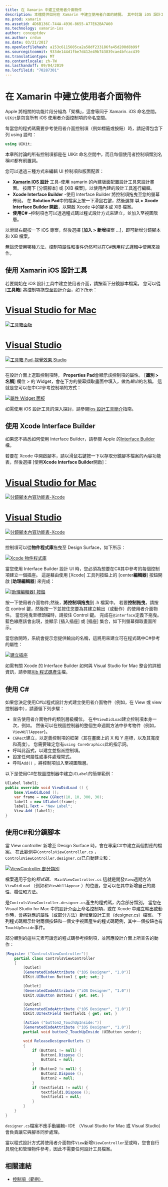 ```yaml
---
title: 在 Xamarin 中建立使用者介面物件
description: 本檔提供如何在 Xamarin 中建立使用者介面的總覽。 其中討論 iOS 設計工具、Xcode Interface Builder、 C#和分鏡腳本。
ms.prod: xamarin
ms.assetid: 4D6B136C-744A-4936-8655-A77E62BA7A60
ms.technology: xamarin-ios
author: conceptdev
ms.author: crdun
ms.date: 03/21/2017
ms.openlocfilehash: a153c6115605ca2a58df233186fa45d200d8b99f
ms.sourcegitcommit: 933de144d1fbe7d412e49b743839cae4bfcac439
ms.translationtype: MT
ms.contentlocale: zh-TW
ms.lasthandoff: 09/04/2019
ms.locfileid: "70287301"
---
```

# <a name="creating-user-interface-objects-in-xamarinios"></a>在 Xamarin 中建立使用者介面物件

Apple 將相關的功能片段分組為「架構」，這會等同于 Xamarin. iOS 命名空間。 `UIKit`是包含所有 iOS 使用者介面控制項的命名空間。

每當您的程式碼需要參考使用者介面控制項（例如標籤或按鈕）時，請記得包含下列 using 語句：

```csharp
using UIKit;
```

本章所討論的所有控制項都是在 UIKit 命名空間中，而且每個使用者控制項類別名稱`UI`都有前置詞。

您可以透過三種方式來編輯 UI 控制項和版面配置：

- **[Xamarin IOS 設計](~/ios/user-interface/designer/index.md)** 工具–使用 xamarin 的內建版面配置設計工具來設計畫面。 按兩下 [分鏡腳本] 或 [XIB 檔案]，以使用內建的設計工具進行編輯。
- **Xcode Interface Builder** -使用 Interface Builder 將控制項拖曳至您的螢幕佈局。 在  **Solution Pad**中的檔案上按一下滑鼠右鍵，然後選擇 **以 > Xcode Interface Builder 開啟**，以開啟 Xcode 中的腳本或 XIB 檔案。
- **使用C#**  –控制項也可以透過程式碼以程式設計方式來建立，並加入至視圖階層。

以滑鼠右鍵按一下 iOS 專案，然後選擇 [**加入 > 新增**檔案 ...]，即可新增分鏡腳本和 XIB 檔案。

無論您使用哪種方法，控制項屬性和事件仍然可以在C#應用程式邏輯中使用來操作。

## <a name="using-xamarin-ios-designer"></a>使用 Xamarin iOS 設計工具

若要開始在 iOS 設計工具中建立使用者介面，請按兩下分鏡腳本檔案。 您可以從 [**工具箱**] 將控制項拖曳至設計介面，如下所示：

# <a name="visual-studio-for-mactabmacos"></a>[Visual Studio for Mac](#tab/macos)

 [![](creating-ui-objects-images/image2b.png "工具箱面板")](creating-ui-objects-images/image2b.png#lightbox)
 
# <a name="visual-studiotabwindows"></a>[Visual Studio](#tab/windows)

 [![](creating-ui-objects-images/image2b-vs.png "工具箱 Pad-視覺效果 Studio")](creating-ui-objects-images/image2b.png#lightbox)
 
-----

在設計介面上選取控制項時， **Properties Pad**會顯示該控制項的屬性。 [**識別 > 名稱**] 欄位 > 的 Widget，會在下方的螢幕擷取畫面中填入，做為*輸出*的名稱。 這就是您可以在中C#參考控制項的方式：

 [![](creating-ui-objects-images/image3b.png "屬性 Widget 面板")](creating-ui-objects-images/image3b.png#lightbox)

如需使用 iOS 設計工具的深入探討，請參閱[Ios 設計工具簡介](~/ios/user-interface/designer/introduction.md)指南。

## <a name="using-xcode-interface-builder"></a>使用 Xcode Interface Builder

如果您不熟悉如何使用 Interface Builder，請參閱 Apple 的[Interface Builder](https://developer.apple.com/xcode/interface-builder/)檔。

若要在 Xcode 中開啟腳本，請以滑鼠右鍵按一下以存取分鏡腳本檔案的內容功能表，然後選擇 [使用**Xcode Interface Builder**開啟]：

# <a name="visual-studio-for-mactabmacos"></a>[Visual Studio for Mac](#tab/macos)

 [![](creating-ui-objects-images/imagexcode.png "分鏡腳本內容功能表-Xcode")](creating-ui-objects-images/imagexcode.png#lightbox)
 
# <a name="visual-studiotabwindows"></a>[Visual Studio](#tab/windows)

[![](creating-ui-objects-images/imagexcode-vs.png "分鏡腳本內容功能表-Xcode")](creating-ui-objects-images/imagexcode-vs.png#lightbox)

-----

控制項可以從**物件程式庫**拖曳至 Design Surface，如下所示：

 [![](creating-ui-objects-images/image5a.png "Xcode 物件程式庫")](creating-ui-objects-images/image5a.png#lightbox)

當您使用 Interface Builder 設計 UI 時，您必須為想要在C#其中參考的每個控制項建立一個插座。 這是藉由使用 [Xcode] 工具列按鈕上的 [center**編輯器**] 按鈕開啟 [**助理編輯器**] 來完成：

 [![](creating-ui-objects-images/image6a.png "[助理編輯器] 按鈕")](creating-ui-objects-images/image6a.png#lightbox)

按一下使用者介面物件;然後，**將控制項拖曳**到 .h 檔案中。 若要**控制拖曳**，請按住 control 鍵，然後按一下並按住您要為其建立輸出（或動作）的使用者介面物件。 當您拖曳至標頭檔時，請按住 Control 鍵。 完成在`@interface`定義下拖曳。 藍色線應該會出現，並顯示 [插入插座] 或 [插座] 集合，如下列螢幕擷取畫面所示。

當您放開時，系統會提示您提供輸出的名稱，這將用來建立可在程式碼中C#參考的屬性：

 [![](creating-ui-objects-images/image8a.png "建立插座")](creating-ui-objects-images/image8a.png#lightbox)

如需有關 Xcode 的 Interface Builder 如何與 Visual Studio for Mac 整合的詳細資訊，請參閱[Xib 程式碼產生](~/ios/internals/xib-code-generation.md#generated)檔。

## <a name="using-c"></a>使用 C\#

如果您決定使用C#以程式設計方式建立使用者介面物件（例如，在 View 或 view 控制器中），請遵循下列步驟：

- 宣告使用者介面物件的類別層級欄位。 在中`ViewDidLoad`建立控制項本身一次，例如。 然後可以在視圖控制器的整個生命週期方法中參考物件（例如，
`ViewWillAppear`)。
- `CGRect`建立，以定義控制項的框架（其在畫面上的 X 和 Y 座標，以及其寬度和高度）。 您需要確定您有`using CoreGraphics`此的指示詞。
- 呼叫此函式，以建立並指派控制項。
- 設定任何屬性或事件處理常式。
- 呼叫`Add()` ，將控制項加入至視圖階層。

以下是使用C#在視圖控制器中建立`UILabel`的簡單範例：

```csharp
UILabel label1;
public override void ViewDidLoad () {
    base.ViewDidLoad ();
    var frame = new CGRect(10, 10, 300, 30);
    label1 = new UILabel(frame);
    label1.Text = "New Label";
    View.Add (label1);
}
```

<a name="partial_classes" />

## <a name="using-c-and-storyboards"></a>使用C#和分鏡腳本

當 View controller 新增至 Design Surface 時，會在專案C#中建立兩個對應的檔案。 在此範例中`ControlsViewController.cs` ， `ControlsViewController.designer.cs`已自動建立和：

 [![](creating-ui-objects-images/image9b.png "ViewController 部分類別")](creating-ui-objects-images/image9b.png#lightbox)

檔案適用于您的*程式碼。* `MainViewController.cs` 這就是開發`View`週期方法`ViewDidLoad` （例如和`ViewWillAppear` ）的位置，您可以在其中新增自己的屬性、欄位和方法。

是`ControlsViewController.designer.cs`產生的程式碼，內含部分類別。 當您在 Visual Studio for Mac 中的設計介面上命名控制項，或在 Xcode 中建立輸出或動作時，會將對應的屬性（或部分方法）新增至設計工具（designer.cs）檔案。 下列程式碼顯示針對兩個按鈕和一個文字視圖產生的程式碼範例，其中一個按鈕也有`TouchUpInside`事件。

部分類別的這些元素可讓您的程式碼參考控制項，並回應設計介面上所宣告的動作：

```csharp
[Register ("ControlsViewController")]
    partial class ControlsViewController
    {
        [Outlet]
        [GeneratedCodeAttribute ("iOS Designer", "1.0")]
        UIKit.UIButton Button1 { get; set; }

        [Outlet]
        [GeneratedCodeAttribute ("iOS Designer", "1.0")]
        UIKit.UIButton Button2 { get; set; }

        [Outlet]
        [GeneratedCodeAttribute ("iOS Designer", "1.0")]
        UIKit.UITextField textfield1 { get; set; }

        [Action ("button2_TouchUpInside:")]
        [GeneratedCodeAttribute ("iOS Designer", "1.0")]
        partial void button2_TouchUpInside (UIButton sender);

        void ReleaseDesignerOutlets ()
        {
            if (Button1 != null) {
                Button1.Dispose ();
                Button1 = null;
            }
            if (Button2 != null) {
                Button2.Dispose ();
                Button2 = null;
            }
            if (textfield1 != null) {
                textfield1.Dispose ();
                textfield1 = null;
            }
        }
    }
}
```

`designer.cs`檔案不應手動編輯– IDE （Visual Studio for Mac 或 Visual Studio）會負責讓它與腳本同步處理。

當以程式設計方式將使用者介面物件`View`新增`ViewController`至或時，您會自行具現化和管理物件參考，因此不需要任何設計工具檔案。



## <a name="related-links"></a>相關連結

- [控制項（範例）](https://docs.microsoft.com/samples/xamarin/ios-samples/controls)
